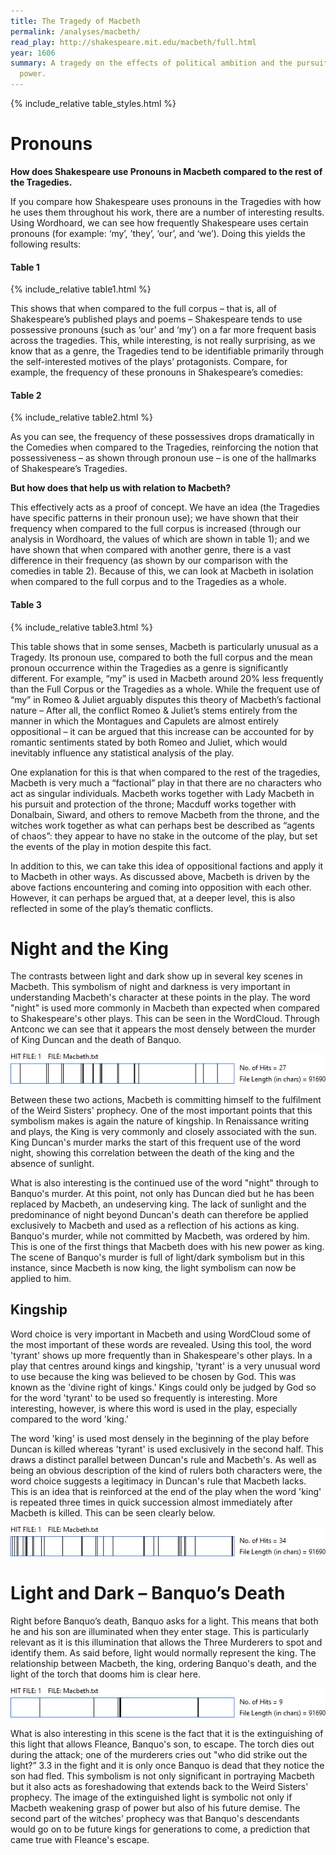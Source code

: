 ```yaml
---
title: The Tragedy of Macbeth
permalink: /analyses/macbeth/
read_play: http://shakespeare.mit.edu/macbeth/full.html
year: 1606
summary: A tragedy on the effects of political ambition and the pursuit of
  power.
---
```


{% include_relative table_styles.html %}

# Pronouns

**How does Shakespeare use Pronouns in Macbeth compared to the rest of the
Tragedies.**

If you compare how Shakespeare uses pronouns in the Tragedies with how he uses
them throughout his work, there are a number of interesting results. Using
Wordhoard, we can see how frequently Shakespeare uses certain pronouns (for
example: ‘my’, ’they’, ‘our’, and ‘we’). Doing this yields the following
results:

#### Table 1
{% include_relative table1.html %}

This shows that when compared to the full corpus – that is, all of Shakespeare’s
published plays and poems – Shakespeare tends to use possessive pronouns (such
as ‘our’ and ‘my’) on a far more frequent basis across the tragedies. This,
while interesting, is not really surprising, as we know that as a genre, the
Tragedies tend to be identifiable primarily through the self-interested motives
of the plays’ protagonists. Compare, for example, the frequency of these
pronouns in Shakespeare’s comedies:

#### Table 2
{% include_relative table2.html %}

As you can see, the frequency of these possessives drops dramatically in the
Comedies when compared to the Tragedies, reinforcing the notion that
possessiveness – as shown through pronoun use – is one of the hallmarks of
Shakespeare’s Tragedies.

**But how does that help us with relation to Macbeth?**

This effectively acts as a proof of concept. We have an idea (the Tragedies have
specific patterns in their pronoun use); we have shown that their frequency when
compared to the full corpus is increased (through our analysis in Wordhoard, the
values of which are shown in table 1); and we have shown that when compared with
another genre, there is a vast difference in their frequency (as shown by our
comparison with the comedies in table 2). Because of this, we can look at
Macbeth in isolation when compared to the full corpus and to the Tragedies as a
whole.

#### Table 3
{% include_relative table3.html %}

This table shows that in some senses, Macbeth is particularly unusual as a
Tragedy. Its pronoun use, compared to both the full corpus and the mean pronoun
occurrence within the Tragedies as a genre is significantly different. For
example, “my” is used in Macbeth around 20% less frequently than the Full Corpus
or the Tragedies as a whole. While the frequent use of “my” in Romeo & Juliet
arguably disputes this theory of Macbeth’s factional nature – After all, the
conflict Romeo & Juliet’s stems entirely from the manner in which the Montagues
and Capulets are almost entirely oppositional – it can be argued that this
increase can be accounted for by romantic sentiments stated by both Romeo and
Juliet, which would inevitably influence any statistical analysis of the play.

One explanation for this is that when compared to the rest of the tragedies,
Macbeth is very much a “factional” play in that there are no characters who act
as singular individuals. Macbeth works together with Lady Macbeth in his pursuit
and protection of the throne; Macduff works together with Donalbain, Siward, and
others to remove Macbeth from the throne, and the witches work together as what
can perhaps best be described as “agents of chaos”: they appear to have no stake
in the outcome of the play, but set the events of the play in motion despite
this fact.

In addition to this, we can take this idea of oppositional factions and apply it
to Macbeth in other ways. As discussed above, Macbeth is driven by the above
factions encountering and coming into opposition with each other. However, it
can perhaps be argued that, at a deeper level, this is also reflected in some of
the play’s thematic conflicts.

# Night and the King

The contrasts between light and dark show up in several key scenes in Macbeth.
This symbolism of night and darkness is very important in understanding
Macbeth's character at these points in the play. The word "night" is used more
commonly in Macbeth than expected when compared to Shakespeare's other plays.
This can be seen in the WordCloud. Through Antconc we can see that it appears
the most densely between the murder of King Duncan and the death of Banquo.

![](image1.png)

Between these two actions, Macbeth is committing himself to the fulfilment of
the Weird Sisters' prophecy. One of the most important points that this
symbolism makes is again the nature of kingship. In Renaissance writing and
plays, the King is very commonly and closely associated with the sun. King
Duncan's murder marks the start of this frequent use of the word night, showing
this correlation between the death of the king and the absence of sunlight.

What is also interesting is the continued use of the word "night" through to
Banquo's murder. At this point, not only has Duncan died but he has been
replaced by Macbeth, an undeserving king. The lack of sunlight and the
predominance of night beyond Duncan's death can therefore be applied exclusively
to Macbeth and used as a reflection of his actions as king. Banquo's murder,
while not committed by Macbeth, was ordered by him. This is one of the first
things that Macbeth does with his new power as king. The scene of Banquo's
murder is full of light/dark symbolism but in this instance, since Macbeth is
now king, the light symbolism can now be applied to him.

## Kingship

Word choice is very important in Macbeth and using WordCloud some of the most
important of these words are revealed. Using this tool, the word 'tyrant' shows
up more frequently than in Shakespeare's other plays. In a play that centres
around kings and kingship, 'tyrant' is a very unusual word to use because the
king was believed to be chosen by God. This was known as the 'divine right of
kings.' Kings could only be judged by God so for the word 'tyrant' to be used so
frequently is interesting. More interesting, however, is where this word is used
in the play, especially compared to the word 'king.'

The word 'king' is used most densely in the beginning of the play before Duncan
is killed whereas 'tyrant' is used exclusively in the second half. This draws a
distinct parallel between Duncan's rule and Macbeth's. As well as being an
obvious description of the kind of rulers both characters were, the word choice
suggests a legitimacy in Duncan's rule that Macbeth lacks. This is an idea that
is reinforced at the end of the play when the word 'king' is repeated three
times in quick succession almost immediately after Macbeth is killed. This can
be seen clearly below.

![](image2.png)

# Light and Dark – Banquo’s Death

Right before Banquo’s death, Banquo asks for a light. This means that both he
and his son are illuminated when they enter stage. This is particularly relevant
as it is this illumination that allows the Three Murderers to spot and identify
them. As said before, light would normally represent the king. The relationship
between Macbeth, the king, ordering Banquo's death, and the light of the torch
that dooms him is clear here.

![](image3.png)

What is also interesting in this scene is the fact that it is the extinguishing
of this light that allows Fleance, Banquo's son, to escape. The torch dies out
during the attack; one of the murderers cries out "who did strike out the
light?” 3.3 in the fight and it is only once Banquo is dead that they notice the
son had fled. This symbolism is not only significant in portraying Macbeth but
it also acts as foreshadowing that extends back to the Weird Sisters' prophecy.
The image of the extinguished light is symbolic not only if Macbeth weakening
grasp of power but also of his future demise. The second part of the witches'
prophecy was that Banquo's descendants would go on to be future kings for
generations to come, a prediction that came true with Fleance's escape.
